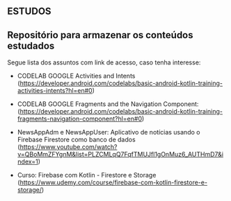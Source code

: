 ## ESTUDOS

## Repositório para armazenar os conteúdos estudados

Segue lista dos assuntos com link de acesso, caso tenha interesse:

- CODELAB GOOGLE Activities and Intents (https://developer.android.com/codelabs/basic-android-kotlin-training-activities-intents?hl=en#0)

- CODELAB GOOGLE Fragments and the Navigation Component: (https://developer.android.com/codelabs/basic-android-kotlin-training-fragments-navigation-component?hl=en#0)

- NewsAppAdm e NewsAppUser: Aplicativo de notícias usando o Firebase Firestore como banco de dados (https://www.youtube.com/watch?v=QBoMmZFYgnM&list=PLZCMLqQ7FqfTMUJfl1gOnMuz6_AUTHmD7&index=1) 

- Curso: Firebase com Kotlin - Firestore e Storage (https://www.udemy.com/course/firebase-com-kotlin-firestore-e-storage/)

